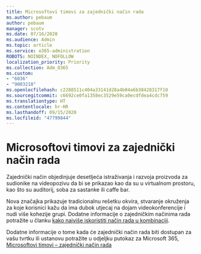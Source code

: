 ```yaml
---
title: Microsoftovi timovi za zajednički način rada
ms.author: pebaum
author: pebaum
manager: scotv
ms.date: 07/16/2020
ms.audience: Admin
ms.topic: article
ms.service: o365-administration
ROBOTS: NOINDEX, NOFOLLOW
localization_priority: Priority
ms.collection: Adm_O365
ms.custom:
- "6036"
- "9003218"
ms.openlocfilehash: c2288511c404a33141d28a4b04a6b38428317f10
ms.sourcegitcommit: c6692ce0fa1358ec3529e59ca0ecdfdea4cdc759
ms.translationtype: HT
ms.contentlocale: hr-HR
ms.lasthandoff: 09/15/2020
ms.locfileid: "47799844"
---
```

# <a name="microsoft-teams-together-mode"></a>Microsoftovi timovi za zajednički način rada

Zajednički način objedinjuje desetljeća istraživanja i razvoja proizvoda za sudionike na videopozivu da bi se prikazao kao da su u virtualnom prostoru, kao što su auditorij, soba za sastanke ili caffe bar. 

Nova značajka prikazuje tradicionalnu rešetku okvira, stvaranje okruženja za koje korisnici kažu da ima dubok utjecaj na dojam videokonferencije i nudi više kohezije grupi. Dodatne informacije o zajedničkim načinima rada potražite u članku [kako najviše iskoristiti način rada u kombinaciji](https://techcommunity.microsoft.com/t5/microsoft-teams-blog/how-to-get-the-most-from-together-mode/ba-p/1509496).  

Dodatne informacije o tome kada će zajednički način rada biti dostupan za vašu tvrtku ili ustanovu potražite u odjeljku putokaz za Microsoft 365, [Microsoftovi timovi – zajednički način rada](https://www.microsoft.com/microsoft-365/roadmap?featureid=65942)